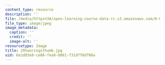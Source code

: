 ```yaml
---
content_type: resource
description: ''
file: /media/https%3A/open-learning-course-data-rc.s3.amazonaws.com/8-02t-electricity-and-magnetism-spring-2005/6e1d83e0ce86fea88861f31d7f8d786a_29tworingsthumb.jpg
file_type: image/jpeg
image_metadata:
  caption: ''
  credit: ''
  image-alt: ''
resourcetype: Image
title: 29tworingsthumb.jpg
uid: 6e1d83e0-ce86-fea8-8861-f31d7f8d786a
---
```

